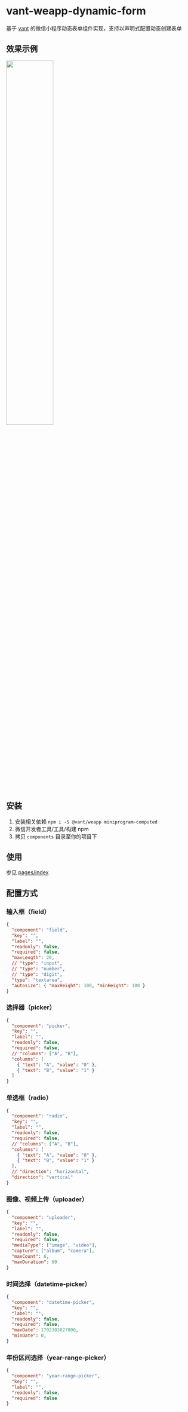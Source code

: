 # vant-weapp-dynamic-form

基于 [vant](https://vant-contrib.gitee.io/vant-weapp/#/home) 的微信小程序动态表单组件实现，支持以声明式配置动态创建表单

## 效果示例

<img src="https://s2.loli.net/2023/12/12/NYsAhb5iFEkcGLf.png" style="display: inline-block" width="50%" />

## 安装
1. 安装相关依赖 ```npm i -S @vant/weapp miniprogram-computed```
2. 微信开发者工具/工具/构建 npm
3. 拷贝 ```components``` 目录至你的项目下

## 使用
参见 [pages/index](./pages/index/index.wxml)

## 配置方式

### 输入框（field）

```json
{
  "component": "field",
  "key": "",
  "label": "",
  "readonly": false,
  "required": false,
  "maxLength": 20,
  // "type": "input",
  // "type": "number",
  // "type": "digit",
  "type": "textarea",
  "autosize": { "maxHeight": 100, "minHeight": 100 }
}
```

### 选择器（picker）

```json
{
  "component": "picker",
  "key": "",
  "label": "",
  "readonly": false,
  "required": false,
  // "columns": ["A", "B"],
  "columns": [
    { "text": "A", "value": "0" },
    { "text": "B", "value": "1" }
  ]
}
```

### 单选框（radio）

```json
{
  "component": "radio",
  "key": "",
  "label": "",
  "readonly": false,
  "required": false,
  // "columns": ["A", "B"],
  "columns": [
    { "text": "A", "value": "0" },
    { "text": "B", "value": "1" }
  ],
  // "direction": "horizontal",
  "direction": "vertical"
}
```

### 图像、视频上传（uploader）

```json
{
  "component": "uploader",
  "key": "",
  "label": "",
  "readonly": false,
  "required": false,
  "mediaType": ["image", "video"],
  "capture": ["album", "camera"],
  "maxCount": 6,
  "maxDuration": 60
}
```

### 时间选择（datetime-picker）

```json
{
  "component": "datetime-picker",
  "key": "",
  "label": "",
  "readonly": false,
  "required": false,
  "maxDate": 1702383027000,
  "minDate": 0,
}
```

### 年份区间选择（year-range-picker）

```json
{
  "component": "year-range-picker",
  "key": "",
  "label": "",
  "readonly": false,
  "required": false
}
```
